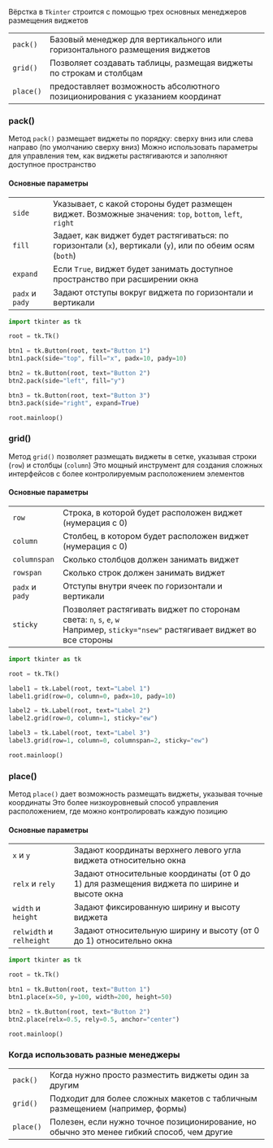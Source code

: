 Вёрстка в `Tkinter` строится с помощью трех основных менеджеров размещения виджетов

|           |                                                                              |
|-----------|------------------------------------------------------------------------------|
| `pack()`  | Базовый менеджер для вертикального или горизонтального размещения виджетов   |
| `grid()`  | Позволяет создавать таблицы, размещая виджеты по строкам и столбцам          |
| `place()` | предоставляет возможность абсолютного позиционирования с указанием координат |

### pack()
Метод `pack()` размещает виджеты по порядку: сверху вниз или слева направо (по умолчанию сверху вниз)
Можно использовать параметры для управления тем, как виджеты растягиваются и заполняют доступное пространство

#### Основные параметры

|                 |                                                                                                           |
|-----------------|-----------------------------------------------------------------------------------------------------------|
| `side`          | Указывает, с какой стороны будет размещен виджет. Возможные значения: `top`, `bottom`, `left`, `right`    |
| `fill`          | Задает, как виджет будет растягиваться: по горизонтали (`x`), вертикали (`y`), или по обеим осям (`both`) |
| `expand`        | Если `True`, виджет будет занимать доступное пространство при расширении окна                             |
| `padx` и `pady` | Задают отступы вокруг виджета по горизонтали и вертикали                                                  |

```python
import tkinter as tk

root = tk.Tk()

btn1 = tk.Button(root, text="Button 1")
btn1.pack(side="top", fill="x", padx=10, pady=10)

btn2 = tk.Button(root, text="Button 2")
btn2.pack(side="left", fill="y")

btn3 = tk.Button(root, text="Button 3")
btn3.pack(side="right", expand=True)

root.mainloop()
```

### grid()
Метод `grid()` позволяет размещать виджеты в сетке, указывая строки (`row`) и столбцы (`column`)
Это мощный инструмент для создания сложных интерфейсов с более контролируемым расположением элементов

#### Основные параметры

|                 |                                                                                                                                   |
|-----------------|-----------------------------------------------------------------------------------------------------------------------------------|
| `row`           | Строка, в которой будет расположен виджет (нумерация с 0)                                                                         |
| `column`        | Столбец, в котором будет расположен виджет (нумерация с 0)                                                                        |
| `columnspan`    | Сколько столбцов должен занимать виджет                                                                                           |
| `rowspan`       | Сколько строк должен занимать виджет                                                                                              |
| `padx` и `pady` | Отступы внутри ячеек по горизонтали и вертикали                                                                                   |
| `sticky`        | Позволяет растягивать виджет по сторонам света: `n`, `s`, `e`, `w`<br>Например, `sticky="nsew"` растягивает виджет во все стороны |

```python
import tkinter as tk

root = tk.Tk()

label1 = tk.Label(root, text="Label 1")
label1.grid(row=0, column=0, padx=10, pady=10)

label2 = tk.Label(root, text="Label 2")
label2.grid(row=0, column=1, sticky="ew")

label3 = tk.Label(root, text="Label 3")
label3.grid(row=1, column=0, columnspan=2, sticky="ew")

root.mainloop()
```

### place()
Метод `place()` дает возможность размещать виджеты, указывая точные координаты
Это более низкоуровневый способ управления расположением, где можно контролировать каждую позицию

#### Основные параметры


|                          |                                                                                            |
|--------------------------|--------------------------------------------------------------------------------------------|
| `x` и `y`                | Задают координаты верхнего левого угла виджета относительно окна                           |
| `relx` и `rely`          | Задают относительные координаты (от 0 до 1) для размещения виджета по ширине и высоте окна |
| `width` и `height`       | Задают фиксированную ширину и высоту виджета                                               |
| `relwidth` и `relheight` | Задают относительную ширину и высоту (от 0 до 1) относительно окна                         |

```python
import tkinter as tk

root = tk.Tk()

btn1 = tk.Button(root, text="Button 1")
btn1.place(x=50, y=100, width=200, height=50)

btn2 = tk.Button(root, text="Button 2")
btn2.place(relx=0.5, rely=0.5, anchor="center")

root.mainloop()
```

### Когда использовать разные менеджеры

|           |                                                                                            |
|-----------|--------------------------------------------------------------------------------------------|
| `pack()`  | Когда нужно просто разместить виджеты один за другим                                       |
| `grid()`  | Подходит для более сложных макетов с табличным размещением (например, формы)               |
| `place()` | Полезен, если нужно точное позиционирование, но обычно это менее гибкий способ, чем другие |

